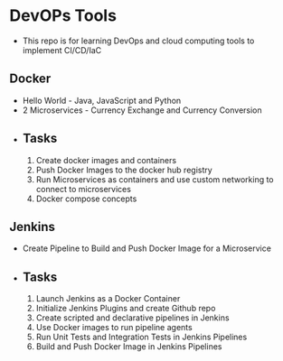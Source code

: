 # DevOPs Tools
- This repo is for learning DevOps and cloud computing tools to implement CI/CD/IaC
## Docker
- Hello World - Java, JavaScript and Python
- 2 Microservices - Currency Exchange and Currency Conversion
- ## Tasks 
    1. Create docker images and containers
    2. Push Docker Images to the docker hub registry 
    3. Run Microservices as containers and use custom networking to connect to microservices 
    4. Docker compose concepts 


## Jenkins
- Create Pipeline to Build and Push Docker Image for a Microservice
- ## Tasks
    1. Launch Jenkins as a Docker Container 
    2. Initialize Jenkins Plugins and create Github repo
    3. Create scripted and declarative pipelines in Jenkins 
    4. Use Docker images to run pipeline agents 
    4. Run Unit Tests and Integration Tests in Jenkins Pipelines
    5. Build and Push Docker Image in Jenkins Pipelines
